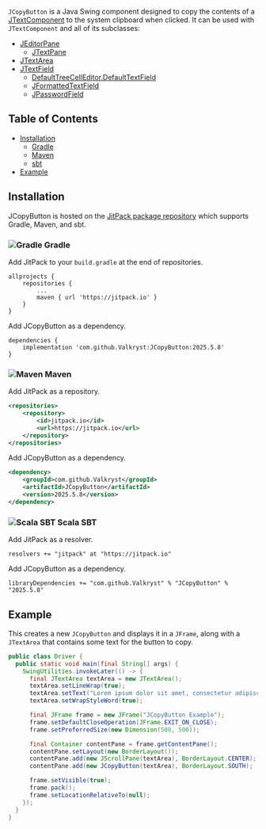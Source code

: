 `JCopyButton` is a Java Swing component designed to copy the contents of a [JTextComponent](https://docs.oracle.com/en/java/javase/21/docs/api/java.desktop/javax/swing/text/JTextComponent.html)
to the system clipboard when clicked. It can be used with `JTextComponent` and all of its subclasses:

* [JEditorPane](https://docs.oracle.com/en/java/javase/21/docs/api/java.desktop/javax/swing/JEditorPane.html)
  * [JTextPane](https://docs.oracle.com/en/java/javase/21/docs/api/java.desktop/javax/swing/JTextPane.html)
* [JTextArea](https://docs.oracle.com/en/java/javase/21/docs/api/java.desktop/javax/swing/JTextArea.html)
* [JTextField](https://docs.oracle.com/en/java/javase/21/docs/api/java.desktop/javax/swing/JTextField.html)
  * [DefaultTreeCellEditor.DefaultTextField](https://docs.oracle.com/en/java/javase/21/docs/api/java.desktop/javax/swing/tree/DefaultTreeCellEditor.DefaultTextField.html)
  * [JFormattedTextField](https://docs.oracle.com/en/java/javase/21/docs/api/java.desktop/javax/swing/JFormattedTextField.html) 
  * [JPasswordField](https://docs.oracle.com/en/java/javase/21/docs/api/java.desktop/javax/swing/JPasswordField.html)


## Table of Contents

* [Installation](https://github.com/Valkryst/JCopyButton#installation)
    * [Gradle](https://github.com/Valkryst/JCopyButton#-gradle)
    * [Maven](https://github.com/Valkryst/JCopyButton#-maven)
    * [sbt](https://github.com/Valkryst/JCopyButton#-scala-sbt)
* [Example](https://github.com/Valkryst/JCopyButton#example)

## Installation

JCopyButton is hosted on the [JitPack package repository](https://jitpack.io/#Valkryst/JCopyButton)
which supports Gradle, Maven, and sbt.

### ![Gradle](https://i.imgur.com/qtc6bXq.png?1) Gradle

Add JitPack to your `build.gradle` at the end of repositories.

```
allprojects {
	repositories {
		...
		maven { url 'https://jitpack.io' }
	}
}
```

Add JCopyButton as a dependency.

```
dependencies {
	implementation 'com.github.Valkryst:JCopyButton:2025.5.8'
}
```

### ![Maven](https://i.imgur.com/2TZzobp.png?1) Maven

Add JitPack as a repository.

``` xml
<repositories>
    <repository>
        <id>jitpack.io</id>
        <url>https://jitpack.io</url>
    </repository>
</repositories>
```
Add JCopyButton as a dependency.

```xml
<dependency>
    <groupId>com.github.Valkryst</groupId>
    <artifactId>JCopyButton</artifactId>
    <version>2025.5.8</version>
</dependency>
```

### ![Scala SBT](https://i.imgur.com/Nqv3mVd.png?1) Scala SBT

Add JitPack as a resolver.

```
resolvers += "jitpack" at "https://jitpack.io"
```

Add JCopyButton as a dependency.

```
libraryDependencies += "com.github.Valkryst" % "JCopyButton" % "2025.5.8"
```

## Example

This creates a new `JCopyButton` and displays it in a `JFrame`, along with a `JTextArea` that contains some text for the
button to copy.

```java
public class Driver {
  public static void main(final String[] args) {
    SwingUtilities.invokeLater(() -> {
      final JTextArea textArea = new JTextArea();
      textArea.setLineWrap(true);
      textArea.setText("Lorem ipsum dolor sit amet, consectetur adipiscing elit.");
      textArea.setWrapStyleWord(true);

      final JFrame frame = new JFrame("JCopyButton Example");
      frame.setDefaultCloseOperation(JFrame.EXIT_ON_CLOSE);
      frame.setPreferredSize(new Dimension(500, 500));

      final Container contentPane = frame.getContentPane();
      contentPane.setLayout(new BorderLayout());
      contentPane.add(new JScrollPane(textArea), BorderLayout.CENTER);
      contentPane.add(new JCopyButton(textArea), BorderLayout.SOUTH);

      frame.setVisible(true);
      frame.pack();
      frame.setLocationRelativeTo(null);
    });
  }
}
```